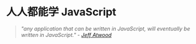 # 人人都能学 JavaScript

> *"any application that can be written in JavaScript, will eventually be written in JavaScript." - [Jeff Atwood](http://blog.codinghorror.com/the-principle-of-least-power/)*
